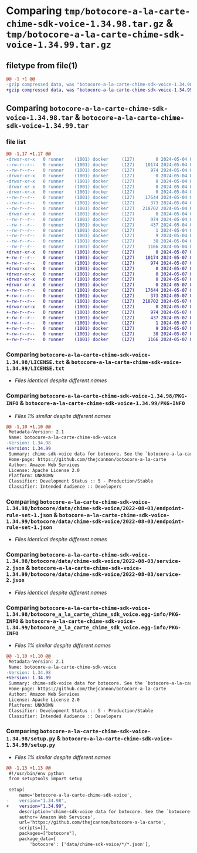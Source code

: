 # Comparing `tmp/botocore-a-la-carte-chime-sdk-voice-1.34.98.tar.gz` & `tmp/botocore-a-la-carte-chime-sdk-voice-1.34.99.tar.gz`

## filetype from file(1)

```diff
@@ -1 +1 @@
-gzip compressed data, was "botocore-a-la-carte-chime-sdk-voice-1.34.98.tar", last modified: Sat May  4 01:01:15 2024, max compression
+gzip compressed data, was "botocore-a-la-carte-chime-sdk-voice-1.34.99.tar", last modified: Tue May  7 01:02:17 2024, max compression
```

## Comparing `botocore-a-la-carte-chime-sdk-voice-1.34.98.tar` & `botocore-a-la-carte-chime-sdk-voice-1.34.99.tar`

### file list

```diff
@@ -1,17 +1,17 @@
-drwxr-xr-x   0 runner    (1001) docker     (127)        0 2024-05-04 01:01:15.354042 botocore-a-la-carte-chime-sdk-voice-1.34.98/
--rw-r--r--   0 runner    (1001) docker     (127)    10174 2024-05-04 01:01:15.000000 botocore-a-la-carte-chime-sdk-voice-1.34.98/LICENSE.txt
--rw-r--r--   0 runner    (1001) docker     (127)      974 2024-05-04 01:01:15.354042 botocore-a-la-carte-chime-sdk-voice-1.34.98/PKG-INFO
-drwxr-xr-x   0 runner    (1001) docker     (127)        0 2024-05-04 01:01:15.354042 botocore-a-la-carte-chime-sdk-voice-1.34.98/botocore/
-drwxr-xr-x   0 runner    (1001) docker     (127)        0 2024-05-04 01:01:15.354042 botocore-a-la-carte-chime-sdk-voice-1.34.98/botocore/data/
-drwxr-xr-x   0 runner    (1001) docker     (127)        0 2024-05-04 01:01:15.354042 botocore-a-la-carte-chime-sdk-voice-1.34.98/botocore/data/chime-sdk-voice/
-drwxr-xr-x   0 runner    (1001) docker     (127)        0 2024-05-04 01:01:15.354042 botocore-a-la-carte-chime-sdk-voice-1.34.98/botocore/data/chime-sdk-voice/2022-08-03/
--rw-r--r--   0 runner    (1001) docker     (127)    17644 2024-05-04 01:01:11.000000 botocore-a-la-carte-chime-sdk-voice-1.34.98/botocore/data/chime-sdk-voice/2022-08-03/endpoint-rule-set-1.json
--rw-r--r--   0 runner    (1001) docker     (127)      373 2024-05-04 01:01:11.000000 botocore-a-la-carte-chime-sdk-voice-1.34.98/botocore/data/chime-sdk-voice/2022-08-03/paginators-1.json
--rw-r--r--   0 runner    (1001) docker     (127)   218702 2024-05-04 01:01:11.000000 botocore-a-la-carte-chime-sdk-voice-1.34.98/botocore/data/chime-sdk-voice/2022-08-03/service-2.json
-drwxr-xr-x   0 runner    (1001) docker     (127)        0 2024-05-04 01:01:15.354042 botocore-a-la-carte-chime-sdk-voice-1.34.98/botocore_a_la_carte_chime_sdk_voice.egg-info/
--rw-r--r--   0 runner    (1001) docker     (127)      974 2024-05-04 01:01:15.000000 botocore-a-la-carte-chime-sdk-voice-1.34.98/botocore_a_la_carte_chime_sdk_voice.egg-info/PKG-INFO
--rw-r--r--   0 runner    (1001) docker     (127)      437 2024-05-04 01:01:15.000000 botocore-a-la-carte-chime-sdk-voice-1.34.98/botocore_a_la_carte_chime_sdk_voice.egg-info/SOURCES.txt
--rw-r--r--   0 runner    (1001) docker     (127)        1 2024-05-04 01:01:15.000000 botocore-a-la-carte-chime-sdk-voice-1.34.98/botocore_a_la_carte_chime_sdk_voice.egg-info/dependency_links.txt
--rw-r--r--   0 runner    (1001) docker     (127)        9 2024-05-04 01:01:15.000000 botocore-a-la-carte-chime-sdk-voice-1.34.98/botocore_a_la_carte_chime_sdk_voice.egg-info/top_level.txt
--rw-r--r--   0 runner    (1001) docker     (127)       38 2024-05-04 01:01:15.354042 botocore-a-la-carte-chime-sdk-voice-1.34.98/setup.cfg
--rw-r--r--   0 runner    (1001) docker     (127)     1166 2024-05-04 01:01:15.000000 botocore-a-la-carte-chime-sdk-voice-1.34.98/setup.py
+drwxr-xr-x   0 runner    (1001) docker     (127)        0 2024-05-07 01:02:17.400088 botocore-a-la-carte-chime-sdk-voice-1.34.99/
+-rw-r--r--   0 runner    (1001) docker     (127)    10174 2024-05-07 01:02:17.000000 botocore-a-la-carte-chime-sdk-voice-1.34.99/LICENSE.txt
+-rw-r--r--   0 runner    (1001) docker     (127)      974 2024-05-07 01:02:17.400088 botocore-a-la-carte-chime-sdk-voice-1.34.99/PKG-INFO
+drwxr-xr-x   0 runner    (1001) docker     (127)        0 2024-05-07 01:02:17.400088 botocore-a-la-carte-chime-sdk-voice-1.34.99/botocore/
+drwxr-xr-x   0 runner    (1001) docker     (127)        0 2024-05-07 01:02:17.400088 botocore-a-la-carte-chime-sdk-voice-1.34.99/botocore/data/
+drwxr-xr-x   0 runner    (1001) docker     (127)        0 2024-05-07 01:02:17.400088 botocore-a-la-carte-chime-sdk-voice-1.34.99/botocore/data/chime-sdk-voice/
+drwxr-xr-x   0 runner    (1001) docker     (127)        0 2024-05-07 01:02:17.400088 botocore-a-la-carte-chime-sdk-voice-1.34.99/botocore/data/chime-sdk-voice/2022-08-03/
+-rw-r--r--   0 runner    (1001) docker     (127)    17644 2024-05-07 01:02:10.000000 botocore-a-la-carte-chime-sdk-voice-1.34.99/botocore/data/chime-sdk-voice/2022-08-03/endpoint-rule-set-1.json
+-rw-r--r--   0 runner    (1001) docker     (127)      373 2024-05-07 01:02:10.000000 botocore-a-la-carte-chime-sdk-voice-1.34.99/botocore/data/chime-sdk-voice/2022-08-03/paginators-1.json
+-rw-r--r--   0 runner    (1001) docker     (127)   218702 2024-05-07 01:02:10.000000 botocore-a-la-carte-chime-sdk-voice-1.34.99/botocore/data/chime-sdk-voice/2022-08-03/service-2.json
+drwxr-xr-x   0 runner    (1001) docker     (127)        0 2024-05-07 01:02:17.400088 botocore-a-la-carte-chime-sdk-voice-1.34.99/botocore_a_la_carte_chime_sdk_voice.egg-info/
+-rw-r--r--   0 runner    (1001) docker     (127)      974 2024-05-07 01:02:17.000000 botocore-a-la-carte-chime-sdk-voice-1.34.99/botocore_a_la_carte_chime_sdk_voice.egg-info/PKG-INFO
+-rw-r--r--   0 runner    (1001) docker     (127)      437 2024-05-07 01:02:17.000000 botocore-a-la-carte-chime-sdk-voice-1.34.99/botocore_a_la_carte_chime_sdk_voice.egg-info/SOURCES.txt
+-rw-r--r--   0 runner    (1001) docker     (127)        1 2024-05-07 01:02:17.000000 botocore-a-la-carte-chime-sdk-voice-1.34.99/botocore_a_la_carte_chime_sdk_voice.egg-info/dependency_links.txt
+-rw-r--r--   0 runner    (1001) docker     (127)        9 2024-05-07 01:02:17.000000 botocore-a-la-carte-chime-sdk-voice-1.34.99/botocore_a_la_carte_chime_sdk_voice.egg-info/top_level.txt
+-rw-r--r--   0 runner    (1001) docker     (127)       38 2024-05-07 01:02:17.400088 botocore-a-la-carte-chime-sdk-voice-1.34.99/setup.cfg
+-rw-r--r--   0 runner    (1001) docker     (127)     1166 2024-05-07 01:02:17.000000 botocore-a-la-carte-chime-sdk-voice-1.34.99/setup.py
```

### Comparing `botocore-a-la-carte-chime-sdk-voice-1.34.98/LICENSE.txt` & `botocore-a-la-carte-chime-sdk-voice-1.34.99/LICENSE.txt`

 * *Files identical despite different names*

### Comparing `botocore-a-la-carte-chime-sdk-voice-1.34.98/PKG-INFO` & `botocore-a-la-carte-chime-sdk-voice-1.34.99/PKG-INFO`

 * *Files 1% similar despite different names*

```diff
@@ -1,10 +1,10 @@
 Metadata-Version: 2.1
 Name: botocore-a-la-carte-chime-sdk-voice
-Version: 1.34.98
+Version: 1.34.99
 Summary: chime-sdk-voice data for botocore. See the `botocore-a-la-carte` package for more info.
 Home-page: https://github.com/thejcannon/botocore-a-la-carte
 Author: Amazon Web Services
 License: Apache License 2.0
 Platform: UNKNOWN
 Classifier: Development Status :: 5 - Production/Stable
 Classifier: Intended Audience :: Developers
```

### Comparing `botocore-a-la-carte-chime-sdk-voice-1.34.98/botocore/data/chime-sdk-voice/2022-08-03/endpoint-rule-set-1.json` & `botocore-a-la-carte-chime-sdk-voice-1.34.99/botocore/data/chime-sdk-voice/2022-08-03/endpoint-rule-set-1.json`

 * *Files identical despite different names*

### Comparing `botocore-a-la-carte-chime-sdk-voice-1.34.98/botocore/data/chime-sdk-voice/2022-08-03/service-2.json` & `botocore-a-la-carte-chime-sdk-voice-1.34.99/botocore/data/chime-sdk-voice/2022-08-03/service-2.json`

 * *Files identical despite different names*

### Comparing `botocore-a-la-carte-chime-sdk-voice-1.34.98/botocore_a_la_carte_chime_sdk_voice.egg-info/PKG-INFO` & `botocore-a-la-carte-chime-sdk-voice-1.34.99/botocore_a_la_carte_chime_sdk_voice.egg-info/PKG-INFO`

 * *Files 1% similar despite different names*

```diff
@@ -1,10 +1,10 @@
 Metadata-Version: 2.1
 Name: botocore-a-la-carte-chime-sdk-voice
-Version: 1.34.98
+Version: 1.34.99
 Summary: chime-sdk-voice data for botocore. See the `botocore-a-la-carte` package for more info.
 Home-page: https://github.com/thejcannon/botocore-a-la-carte
 Author: Amazon Web Services
 License: Apache License 2.0
 Platform: UNKNOWN
 Classifier: Development Status :: 5 - Production/Stable
 Classifier: Intended Audience :: Developers
```

### Comparing `botocore-a-la-carte-chime-sdk-voice-1.34.98/setup.py` & `botocore-a-la-carte-chime-sdk-voice-1.34.99/setup.py`

 * *Files 1% similar despite different names*

```diff
@@ -1,13 +1,13 @@
 #!/usr/bin/env python
 from setuptools import setup
 
 setup(
     name='botocore-a-la-carte-chime-sdk-voice',
-    version="1.34.98",
+    version="1.34.99",
     description='chime-sdk-voice data for botocore. See the `botocore-a-la-carte` package for more info.',
     author='Amazon Web Services',
     url='https://github.com/thejcannon/botocore-a-la-carte',
     scripts=[],
     packages=["botocore"],
     package_data={
         'botocore': ['data/chime-sdk-voice/*/*.json'],
```

